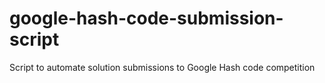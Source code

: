 # google-hash-code-submission-script
Script to automate solution submissions to Google Hash code competition

